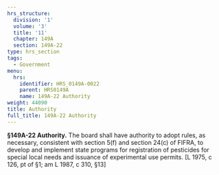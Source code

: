 ```yaml
---
hrs_structure:
  division: '1'
  volume: '3'
  title: '11'
  chapter: 149A
  section: 149A-22
type: hrs_section
tags:
  - Government
menu:
  hrs:
    identifier: HRS_0149A-0022
    parent: HRS0149A
    name: 149A-22 Authority
weight: 44090
title: Authority
full_title: 149A-22 Authority
---
```

**§149A-22 Authority.** The board shall have authority to adopt rules, as necessary, consistent with section 5(f) and section 24(c) of FIFRA, to develop and implement state programs for registration of pesticides for special local needs and issuance of experimental use permits. [L 1975, c 126, pt of §1; am L 1987, c 310, §13]
